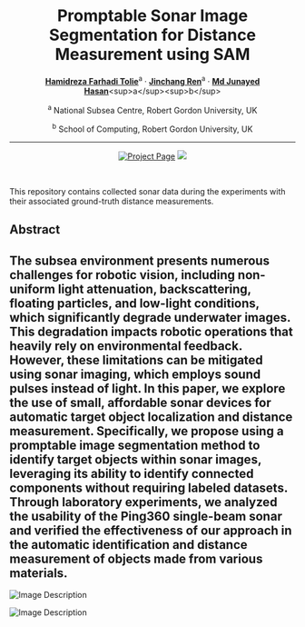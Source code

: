 <div align="center">

# Promptable Sonar Image Segmentation for Distance Measurement using SAM
[**Hamidreza Farhadi Tolie**](https://scholar.google.com/citations?user=nzCbjWIAAAAJ&hl=en&authuser=1)<sup>a</sup> · [**Jinchang Ren**](https://scholar.google.co.uk/citations?user=Vsx9P-gAAAAJ&hl=en)<sup>a</sup> · [**Md Junayed Hasan**]([https://scholar.google.co.uk/citations?user=m3-aOvsAAAAJ&hl=en](https://scholar.google.com/citations?user=6dp1PZAAAAAJ&hl=en))<sup>a</sup><sup>b</sup>

<sup>a</sup> National Subsea Centre, Robert Gordon University, UK

<sup>b</sup> School of Computing, Robert Gordon University, UK

<hr>

<a href='https://www.sciencedirect.com/science/article/pii/S0925231224003564'><img src='https://img.shields.io/badge/%20DICAM%20-%20Paper?label=Manuscript&labelColor=(255%2C0%2C0)&color=red' alt='Project Page'></a>
<a href='https://huggingface.co/spaces/sentorion/DICAM-Demo'><img src='https://img.shields.io/badge/%20DICAM%20-%20Paper?label=%F0%9F%A4%97%20Hugging%20Face&color=green'></a>

<br>

</div>

This repository contains collected sonar data during the experiments with their associated ground-truth distance measurements.






## Abstract

The subsea environment presents numerous challenges for robotic vision, including non-uniform light attenuation, backscattering, floating particles, and low-light conditions, which significantly degrade underwater images. This degradation impacts robotic operations that heavily rely on environmental feedback. However, these limitations can be mitigated using sonar imaging, which employs sound pulses instead of light. In this paper, we explore the use of small, affordable sonar devices for automatic target object localization and distance measurement. Specifically, we propose using a promptable image segmentation method to identify target objects within sonar images, leveraging its ability to identify connected components without requiring labeled datasets. Through laboratory experiments, we analyzed the usability of the Ping360 single-beam sonar and verified the effectiveness of our approach in the automatic identification and distance measurement of objects made from various materials.
---

![Image Description](https://ars.els-cdn.com/content/image/1-s2.0-S0925231224003564-gr2_lrg.jpg)

![Image Description](https://ars.els-cdn.com/content/image/1-s2.0-S0925231224003564-gr3_lrg.jpg)

